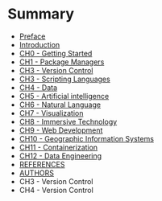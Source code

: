 # Summary

* [Preface](preface.md)
* [Introduction](README.md)
* [CH0 - Getting Started](ch0-getting-started.md)
* [CH1 - Package Managers](ch2-package-managers.md)
* [CH3 - Version Control](ch3-version-control.md)
* [CH3 - Scripting Languages](ch3-scripting-languages.md)
* [CH4 - Data](ch4-get-me-some-data.md)
* [CH5 - Artificial intelligence](ch5-artificial-intelligence.md)
* [CH6 - Natural Language](ch6-natural-language.md)
* [CH7 - Visualization](ch7-visualization.md)
* [CH8 - Immersive Technology](ch8-immersive-technology.md)
* [CH9 - Web Development](ch9-web-development.md)
* [CH10 - Geographic Information Systems](ch10-geographic-information-systems.md)
* [CH11 - Containerization](ch11-containerization.md)
* [CH12 - Data Engineering](ch12-data-security.md)
* [REFERENCES](refs.md)
* [AUTHORS](authors.md)
* CH3 - Version Control
* CH4 - Version Control

